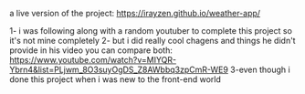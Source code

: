 a live version of the project: 
        https://irayzen.github.io/weather-app/

1- i was following along with a random youtuber to complete this project so it's not mine completely
2- but i did really cool chagens and things he didn't provide in his video you can compare both:
https://www.youtube.com/watch?v=MIYQR-Ybrn4&list=PLjwm_8O3suyOgDS_Z8AWbbq3zpCmR-WE9 
3-even though i done this project when i was new to the front-end world
